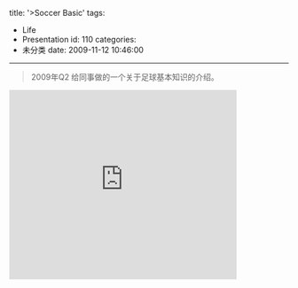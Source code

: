 title: '>Soccer Basic'
tags:
  - Life
  - Presentation
id: 110
categories:
  - 未分类
date: 2009-11-12 10:46:00
---

><div>2009年Q2 给同事做的一个关于足球基本知识的介绍。</div><div>
</div><iframe src="http://docs.google.com/present/embed?id=ah8gs9jvtpxm_64hmdvc4gd" frameborder="0" width="410" height="342"></iframe>